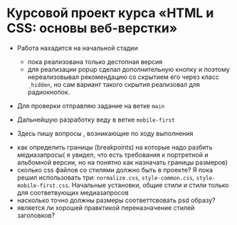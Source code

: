 # Курсовой проект курса «HTML и CSS: основы веб-верстки»

* Работа нахадится на начальной стадии
    - пока реализована только дестопная версия
    - для реализации popup сделал дополнительную кнопку и поэтому нереализовывал рекомендацию со скрытием его через класс `_hidden`, но сам вариант такого скрытия реализовал для радиокнопок.

* Для проверки отправляю задание на ветке `main`

* Дальнейшую разработку веду в ветке `mobile-first`
* Здесь пишу вопросы , возникающие по ходу выполнения
- как определить границы (breakpoints) на которые надо разбить медиазапросы( я увидел, что есть требования к портретной и альбомной версии, но на понятно как назначать границы размеров)
- сколько css файлов со стилями должно быть в проекте? Я пока решил использовать три: `normalize.css`, `style-common.css`, `style-mobile-first.css`. Начальные установки, общие стили и стили только для соответвующих медиазапросов
- насколько точно должны размеры соответтсвовать psd образу? 
- является ли хорошей правктикой переназначение стилей заголовков?